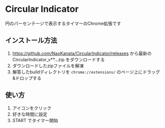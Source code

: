 # Circular Indicator
円のパーセンテージで表示するタイマーのChrome拡張です

## インストール方法
1. https://github.com/NaoKanata/CircularIndicator/releases から最新の CircularIndicator_v**.**.**.zip をダウンロードする
2. ダウンロードしたzipファイルを解凍
3. 解答したbuildディレクトリを `chrome://extensions/` のページ上にドラッグ&ドロップする

## 使い方
1. アイコンをクリック
2. 好きな時間に設定
3. START でタイマー開始
